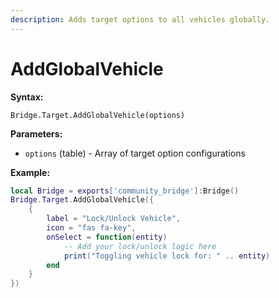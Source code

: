 ```yaml
---
description: Adds target options to all vehicles globally.
---
```


# AddGlobalVehicle

**Syntax:**

```
Bridge.Target.AddGlobalVehicle(options)
```

**Parameters:**

* `options` (table) - Array of target option configurations

**Example:**

```lua
local Bridge = exports['community_bridge']:Bridge()
Bridge.Target.AddGlobalVehicle({
    {
        label = "Lock/Unlock Vehicle",
        icon = "fas fa-key",
        onSelect = function(entity)
            -- Add your lock/unlock logic here
            print("Toggling vehicle lock for: " .. entity)
        end
    }
})
```
